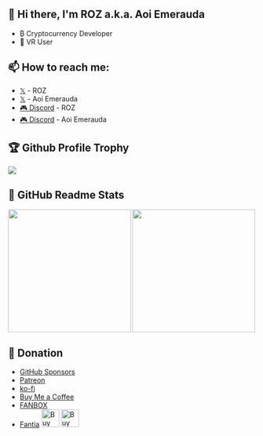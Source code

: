## 👋 Hi there, I'm ROZ a.k.a. Aoi Emerauda
- ₿ Cryptocurrency Developer
- 🥽 VR User

## 📫 How to reach me: 
- [𝕏](https://twitter.com/ROZ_mofumofu_me) - ROZ
- [𝕏](https://twitter.com/Aoi_Emerauda) - Aoi Emerauda
- [🎮 Discord](https://discord.com/users/356478206360027137) - ROZ
- [🎮 Discord](https://discord.com/users/665461090481864715) - Aoi Emerauda

## 🏆 Github Profile Trophy
<a href="https://github.com/ROZ-MOFUMFU-ME/github-profile-trophy">
  <img width=auto src="https://github-profile-trophy.vercel.app/?username=ROZ-MOFUMOFU-ME&column=7&no-frame=true"/>
</a>

## 📝 GitHub Readme Stats
<a href="https://github.com/anuraghazra/github-readme-stats">
  <img height="250" width="auto" align="left" src="https://github-readme-stats.vercel.app/api?username=ROZ-MOFUMOFU-ME&count_private=true&show_icons=true" />
</a>
<a href="https://github.com/anuraghazra/github-readme-stats">
  <img height="250" width="auto align="left" src="https://github-readme-stats.vercel.app/api/top-langs/?username=ROZ-MOFUMOFU-ME" />
</a>

## 🎁 Donation
- [GitHub Sponsors](https://github.com/sponsors/ROZ-MOFUMOFU-ME)
- [Patreon](https://patreon.com/emerauda)
- [ko-fi](https://ko-fi.com/emerauda)
- [Buy Me a Coffee](https://buymeacoffee.com/emerauda)
- [FANBOX](http://emerauda.fanbox.cc)
- [Fantia](https://fantia.jp/emerauda)
<a href='https://ko-fi.com/emerauda' target='_blank'><img height='36' style='border:0px;height:36px;' src='https://storage.ko-fi.com/cdn/kofi4.png?v=3' border='0' alt='Buy Me a Coffee at ko-fi.com'></a>
<a href="https://buymeacoffee.com/emerauda" target="_blank"><img src="https://cdn.buymeacoffee.com/buttons/v2/default-green.png" alt="Buy Me A Coffee" style="height: 36px !important;width: auto;"></a>

<!--
**ROZ-MOFUMOFU-ME/ROZ-MOFUMOFU-ME** is a ✨ _special_ ✨ repository because its `README.md` (this file) appears on your GitHub profile.

Here are some ideas to get you started:

- 🔭 I’m currently working on ...
- 🌱 I’m currently learning ...
- 👯 I’m looking to collaborate on ...
- 🤔 I’m looking for help with ...
- 💬 Ask me about ...
- 📫 How to reach me: ...
- 😄 Pronouns: ...
- ⚡ Fun fact: ...
-->
